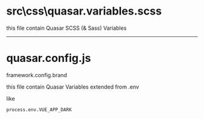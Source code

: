 # src\css\quasar.variables.scss

this file contain Quasar SCSS (& Sass) Variables

---

# quasar.config.js

framework.config.brand

this file contain Quasar Variables extended from .env

like
```Docker
process.env.VUE_APP_DARK
```
